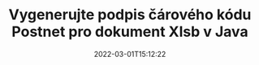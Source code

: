 ---
############################# Static ############################
layout: "auto-gen-signature"
date: 2022-03-01T15:12:22
draft: false
operation: Sign
signaturetype: Barcode
codetype: Postnet
fileformat: Xlsb
productName: Java
lang: cs
productCode: java
otherformats: pdf doc docx docm dot dotm dotx odt ott rtf xls xlsx xlsm xlsb csv ods ots xltx xltm ppt pptx pps ppsx odp otp potx potm pptm ppsm png jpg bmp gif tiff svg webp wmf
breadcrumb: Put  Barcode signature on Xlsb for Java

############################# Head ############################
head_title: "Dokument eSign Xlsb s čárovým kódem Postnet v Java"
head_description: "Vytvořte podpis čárového kódu Postnet a vložte jej do dokumentu Xlsb s Java pomocí několika řádků kódu. K podepisování různých formátů souborů použijte rozhraní GroupDocs Document Signature API."

############################# Header ############################
title: "Vygenerujte podpis čárového kódu Postnet pro dokument Xlsb v Java"
description: "ePodepište své obchodní dokumenty ve formátu Xlsb pomocí čárového kódu Postnet. Vygenerujte podpis čárového kódu rychle a snadno pomocí několika řádků kódu pro nastavení možností podepisování."
bg_image: "https://cms.admin.containerize.com/templates/aspose/App_Themes/V3/images/bg/header1.png"
bg_overlay: false
button:
    enable: true

############################# SubMenu ############################
submenu:
    enable: true

    left:
        img_alt: "GroupDocs.Signature for Java"
        image: "https://cms.admin.containerize.com/templates/groupdocs/images/product-logos/90x90-noborder/groupdocs-signature-java.png"
        product: "GroupDocs.Signature"
        platform: "Java"



############################# About ############################
about:
    enable: true
    title: "O rozhraní API pro podpisy čárových kódů GroupDocs.Signature for Java."
    content: |
        [GroupDocs.Signature for Java](https://products.groupdocs.com/signature/java/) je rychlé a snadné rozhraní API pro správu elektronického podepisování digitálních dokumentů pomocí typů čárových kódů, jako jsou UPCA, UPCE, EAN13, EAN14, Code39, Code39Extended, Code128, Codabar, Postnet, ISBN , ITF14 a mnoho dalších. Zákazníci mohou snadno vytvářet čárové kódy poskytující požadovaný text a vkládat je do PDF, dokumentů Microsoft Office Words, sešitů Microsoft Office Excel, prezentací MS PowerPoint, souborů Adobe Photoshop a různých obrazových formátů. Čárové kódy umístěné v dokumentech lze aktualizovat, vyhledávat, ověřovat, mazat nebo zobrazovat náhled. Navíc je podporováno přizpůsobení čárových kódů.
    

############################# Steps ############################
steps:
    enable: true
    title_left: "Kroky k podepsání Xlsb pomocí Barcode v Java"
    content_left: |
        [GroupDocs.Signature for Java](https://products.groupdocs.com/signature/java/) umožňuje rychle a snadno podepisovat dokumenty Xlsb pomocí podpisů Barcode.
        
        * Vytvořte instanci třídy Signature poskytující soubor Xlsb, který se má podepisovat jako cesta nebo proud paměti
        * Instantujte třídu SignOptions a nastavte všechna požadovaná data.
        * Vyvolejte metodu Signature.Sign() předáním výstupního souboru Xlsb nebo proudu paměti

    title_right: " Požadavky na systém"
    content_right: |
        GroupDocs.Signature for Java jsou podporovány na všech hlavních platformách a operačních systémech. Před spuštěním níže uvedeného kódu se prosím ujistěte, že máte na svém systému nainstalovány následující předpoklady.

        * Operační systémy: Microsoft Windows, Linux, MacOS
        * Vývojová prostředí: NetBeans, Intellij IDEA, Eclipse, etc.
        * Java runtime: J2SE 6.0 and above
        * Získejte nejnovější GroupDocs.Signature for Java od [Maven](https://repository.groupdocs.com/webapp/#/artifacts/browse/tree/General/repo/com/groupdocs/groupdocs-signature)
         
    code: |
        ```java    
                
        // Set up input Xlsb file
        String filePath = "input.xlsb";
        // Set up output file
        String outputFilePath = "output.xlsb";

        // Instantiate Signature for input file
        Signature signature = new Signature(filePath);

        // create barcode option with predefined barcode text
        BarcodeSignOptions options = new BarcodeSignOptions("John Smith");

        // setup Barcode encoding type
        options.setEncodeType(BarcodeTypes.Postnet);

        // set signature position
        options.setLeft(50);
        options.setTop(50);
        options.setWidth(200);
        options.setHeight(50);

        // sign Xlsb document
        SignResult result = signature.sign(outputFilePath, options);

        ```

############################# Demos ############################
demos:
    enable: true
    title: "Podepisování dokumentů Xlsb pomocí živé ukázky Barcode"
    content: |
       Podepište soubor Xlsb pomocí různých podpisů právě teď na webu [GroupDocs.Signature App](https://products.groupdocs.app/signature/family). Bezplatné online demo na vás čeká.

        
############################# About Formats ############################
about_formats:
    enable: true
    format:
        # format loop
        - icon: "fas fa-barcode"
          title: "About Postnet Barcode"
          content: |
            POSTNET (Postal Numeric Encoding Technique) je symbolika čárového kódu, kterou používá poštovní služba Spojených států pro pomoc při směrování pošty.
          characterset: |
             Číslice (0-9).
          textcapacity: |
             Až 11 znaků.
          image: |
             iVBORw0KGgoAAAANSUhEUgAAACcAAAAjCAYAAAAXMhMjAAAAAXNSR0IArs4c6QAAAARnQU1BAACxjwv8YQUAAAAJcEhZcwAADsMAAA7DAcdvqGQAAACeSURBVFhH7c7BCkMxEELR/P9Pp1LoRrCXpi4Cbw5kIRKZtS82x52a407Ncae+HrfWer8Pyr+i/3NcQv/nuIT+z3EJ/X/Ocf9mlxuhsXZ2uREaa2eXG6Gxdna5ERprZ5cbobF2drkRGmtnlxuhsXZ2uREaa2eXG6Gxdna5ERprZ5cbobF2drkRGmtnlxuhsXZ2ubnAHHdqjjt18XF7vwDevzbHqsQWPwAAAABJRU5ErkJggg==

          link: ""

############################# More Formats ############################
more_formats:
    enable: true
    title: "Další podporované podpisy Barcode pro Java"
    content: |
        "Můžete také podepsat Xlsb pomocí jiných typů podpisů. Podívejte se prosím na níže uvedený seznam."
    format: 
        
       
back_to_top:
    enable: true
---